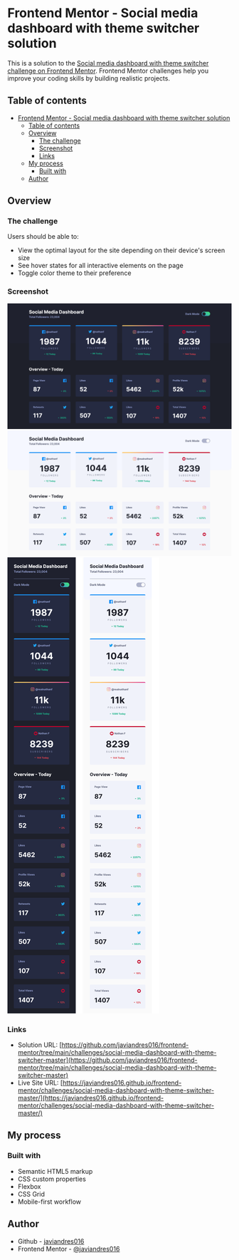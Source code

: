 # Frontend Mentor - Social media dashboard with theme switcher solution

This is a solution to the [Social media dashboard with theme switcher challenge on Frontend Mentor](https://www.frontendmentor.io/challenges/social-media-dashboard-with-theme-switcher-6oY8ozp_H). Frontend Mentor challenges help you improve your coding skills by building realistic projects.

## Table of contents

- [Frontend Mentor - Social media dashboard with theme switcher solution](#frontend-mentor---social-media-dashboard-with-theme-switcher-solution)
  - [Table of contents](#table-of-contents)
  - [Overview](#overview)
    - [The challenge](#the-challenge)
    - [Screenshot](#screenshot)
    - [Links](#links)
  - [My process](#my-process)
    - [Built with](#built-with)
  - [Author](#author)

## Overview

### The challenge

Users should be able to:

- View the optimal layout for the site depending on their device's screen size
- See hover states for all interactive elements on the page
- Toggle color theme to their preference

### Screenshot

![desktop-dark-preview](./screenshots/desktop-dark-preview.png)
![desktop-light-preview](./screenshots/desktop-light-preview.png)
![mobile-dark-preview](./screenshots/mobile-dark-preview.png)
![mobile-light-preview](./screenshots/mobile-light-preview.png)

### Links

- Solution URL: [https://github.com/javiandres016/frontend-mentor/tree/main/challenges/social-media-dashboard-with-theme-switcher-master](https://github.com/javiandres016/frontend-mentor/tree/main/challenges/social-media-dashboard-with-theme-switcher-master)
- Live Site URL: [https://javiandres016.github.io/frontend-mentor/challenges/social-media-dashboard-with-theme-switcher-master/](https://javiandres016.github.io/frontend-mentor/challenges/social-media-dashboard-with-theme-switcher-master/)

## My process

### Built with

- Semantic HTML5 markup
- CSS custom properties
- Flexbox
- CSS Grid
- Mobile-first workflow

## Author

- Github - [javiandres016](https://www.github.com/javiandres016)
- Frontend Mentor - [@javiandres016](https://www.frontendmentor.io/profile/javiandres016)
